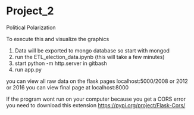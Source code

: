 # Project_2
Political Polarization

To execute this and visualize the graphics
1. Data will be exported to mongo database so start with mongod
2. run the ETL_election_data.ipynb (this will take a few minutes) 
3. start python -m http.server in gitbash
4. run app.py

you can view all raw data on the flask pages localhost:5000/2008 or 2012 or 2016
you can view final page at localhost:8000

If the program wont run on your computer because you get a CORS error you need to download this extension
https://pypi.org/project/Flask-Cors/

